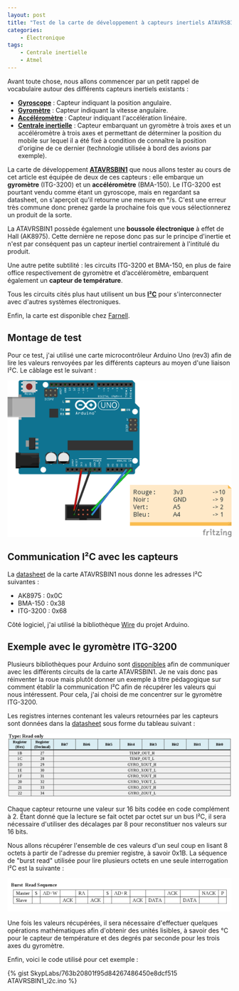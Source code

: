 ```yaml
---
layout: post
title: "Test de la carte de développement à capteurs inertiels ATAVRSBIN1 d'Atmel"
categories:
    - Électronique
tags:
    - Centrale inertielle
    - Atmel
---
```

Avant toute chose, nous allons commencer par un petit rappel de vocabulaire autour des différents capteurs inertiels existants :

* [**Gyroscope**][gyroscope] : Capteur indiquant la position angulaire.
* [**Gyromètre**][gyromètre] : Capteur indiquant la vitesse angulaire.
* [**Accéléromètre**][accéléromètre] : Capteur indiquant l'accélération linéaire.
* [**Centrale inertielle**][centrale_inertielle] : Capteur embarquant un gyromètre à trois axes et un accéléromètre à trois axes et permettant de déterminer la position du mobile sur lequel il a été fixé à condition de connaître la position d'origine de ce dernier (technologie utilisée à bord des avions par exemple).

La carte de développement [**ATAVRSBIN1**][ATAVRSBIN1] que nous allons tester au cours de cet article est équipée de deux de ces capteurs : elle embarque un **gyromètre** (ITG-3200) et un **accéléromètre** (BMA-150). Le ITG-3200 est pourtant vendu comme étant un gyroscope, mais en regardant sa datasheet, on s'aperçoit qu'il retourne une mesure en °/s. C'est une erreur très commune donc prenez garde la prochaine fois que vous sélectionnerez un produit de la sorte.

<!--more-->

La ATAVRSBIN1 possède également une **boussole électronique** à effet de Hall (AK8975). Cette dernière ne repose donc pas sur le principe d'inertie et n'est par conséquent pas un capteur inertiel contrairement à l'intitulé du produit.

Une autre petite subtilité : les circuits ITG-3200 et BMA-150, en plus de faire office respectivement de gyromètre et d’accéléromètre, embarquent également un **capteur de température**.

Tous les circuits cités plus haut utilisent un bus [**I²C**][i2c] pour s'interconnecter avec d'autres systèmes électroniques.

Enfin, la carte est disponible chez [Farnell][farnell].

## Montage de test

Pour ce test, j'ai utilisé une carte microcontrôleur Arduino Uno (rev3) afin de lire les valeurs renvoyées par les différents capteurs au moyen d'une liaison I²C. Le câblage est le suivant :

![Schéma du montage de test de la carte ATAVRSBIN1](/assets/images/ATAVRSBIN1_wiring.png)

## Communication I²C avec les capteurs

La [datasheet][ATAVRSBIN1_datasheet] de la carte ATAVRSBIN1 nous donne les adresses I²C suivantes :

* AK8975 : 0x0C
* BMA-150 : 0x38
* ITG-3200 : 0x68

Côté logiciel, j'ai utilisé la bibliothèque [Wire][wire] du projet Arduino.

## Exemple avec le gyromètre ITG-3200

Plusieurs bibliothèques pour Arduino sont [disponibles][ATAVRSBIN1_libs] afin de communiquer avec les différents circuits de la carte ATAVRSBIN1. Je ne vais donc pas réinventer la roue mais plutôt donner un exemple à titre pédagogique sur comment établir la communication I²C afin de récupérer les valeurs qui nous intéressent. Pour cela, j'ai choisi de me concentrer sur le gyromètre ITG-3200.

Les registres internes contenant les valeurs retournées par les capteurs sont données dans la [datasheet][ITG3200_datasheet] sous forme du tableau suivant :

![Tableau des registres du ITG-3200](/assets/images/ITG-3200_registers.png)

Chaque capteur retourne une valeur sur 16 bits codée en code complément à 2. Étant donné que la lecture se fait octet par octet sur un bus I²C, il sera nécessaire d'utiliser des décalages par 8 pour reconstituer nos valeurs sur 16 bits.

Nous allons récupérer l'ensemble de ces valeurs d'un seul coup en lisant 8 octets à partir de l'adresse du premier registre, à savoir 0x1B. La séquence de "burst read" utilisée pour lire plusieurs octets en une seule interrogation I²C est la suivante :

![Schéma d'une séquence de "burst read" pour le ITG-3200](/assets/images/ITG-3200_burst_read.png)

Une fois les valeurs récupérées, il sera nécessaire d'effectuer quelques opérations mathématiques afin d'obtenir des unités lisibles, à savoir des °C pour le capteur de température et des degrés par seconde pour les trois axes du gyromètre.

Enfin, voici le code utilisé pour cet exemple :

{% gist SkypLabs/763b20801f95d84267486450e8dcf515 ATAVRSBIN1_i2c.ino %}

[gyroscope]: https://fr.wikipedia.org/wiki/Gyroscope
[gyromètre]: https://fr.wikipedia.org/wiki/Gyrom%C3%A8tre
[accéléromètre]: https://fr.wikipedia.org/wiki/Acc%C3%A9l%C3%A9rom%C3%A8tre
[centrale_inertielle]: https://fr.wikipedia.org/wiki/Centrale_%C3%A0_inertie
[ATAVRSBIN1]: https://fr.farnell.com/atmel/atavrsbin1/carte-inertial-capteur-9dof/dp/1972205
[i2c]: https://fr.wikipedia.org/wiki/I2C
[farnell]: https://fr.farnell.com/
[ATAVRSBIN1_datasheet]: https://ww1.microchip.com/downloads/en/AppNotes/doc8354.pdf
[wire]: https://arduino.cc/en/reference/wire
[ATAVRSBIN1_libs]: https://github.com/jrowberg/i2cdevlib/tree/master/Arduino
[ITG3200_datasheet]: https://www.sparkfun.com/datasheets/Sensors/Gyro/PS-ITG-3200-00-01.4.pdf
